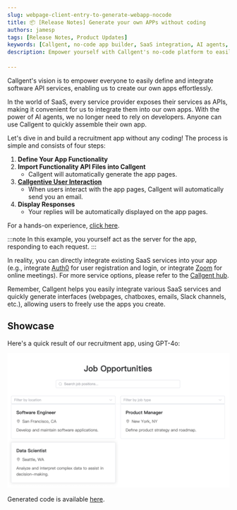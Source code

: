```yaml
---
slug: webpage-client-entry-to-generate-webapp-nocode
title: 📦 [Release Notes] Generate your own APPs without coding
authors: jamesp
tags: [Release Notes, Product Updates]
keywords: [Callgent, no-code app builder, SaaS integration, AI agents, generate apps]
description: Empower yourself with Callgent's no-code platform to easily integrate SaaS services and generate your own apps without coding. Build functionalities effortlessly using AI agents and API files.

---
```


Callgent's vision is to empower everyone to easily define and integrate software API services, enabling us to create our own apps effortlessly.

In the world of SaaS, every service provider exposes their services as APIs, making it convenient for us to integrate them into our own apps. With the power of AI agents, we no longer need to rely on developers. Anyone can use Callgent to quickly assemble their own app.

Let's dive in and build a recruitment app without any coding! The process is simple and consists of four steps:

1. **Define Your App Functionality**
2. **Import Functionality API Files into Callgent**
   - Callgent will automatically generate the app pages.
3. **[Callgentive User Interaction](generative-ui-home-cooked-software-development)**
   - When users interact with the app pages, Callgent will automatically send you an email.
4. **Display Responses**
   - Your replies will be automatically displayed on the app pages.

For a hands-on experience, [click here](../docs/quick-start/build-web-app).

:::note
In this example, you yourself act as the server for the app, responding to each request.
:::

In reality, you can directly integrate existing SaaS services into your app (e.g., integrate [Auth0](https://auth0.com/docs/api) for user registration and login, or integrate [Zoom](https://developers.zoom.us/docs/api/) for online meetings). For more service options, please refer to the [Callgent hub](#).

Remember, Callgent helps you easily integrate various SaaS services and quickly generate interfaces (webpages, chatboxes, emails, Slack channels, etc.), allowing users to freely use the apps you create.

## Showcase

Here's a quick result of our recruitment app, using GPT-4o:

![Generated recruitment app](recruitment-app.png)

Generated code is available [here](https://codesandbox.io/p/sandbox/vue3-forked-d897c8).